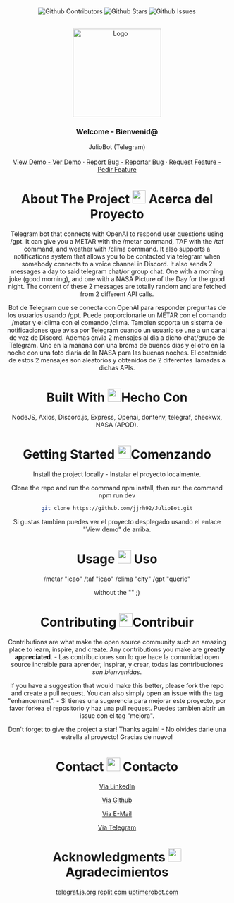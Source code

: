 <br />

<div align="center">

![Github Contributors](https://img.shields.io/github/contributors/jjrh92/JulioBot_Telegram)
![Github Stars](https://img.shields.io/github/stars/jjrh92/JulioBot_Telegram)
![Github Issues](https://img.shields.io/github/issues-raw/jjrh92/JulioBot_Telegram)

<!-- PROJECT LOGO -->
<br />
<div align="center">
  <a href="https://github.com/jjrh92/JulioBot_Telegram">
    <img src="https://img.icons8.com/plasticine/100/futurama-bender.png" alt="Logo" width="200" height="200">
  </a>

<h3 align="center">Welcome - Bienvenid@</h3>

  <p align=center">
    JulioBot (Telegram)
    <br />
    <br />
    <a href="https://t.me/BultoBot/">View Demo - Ver Demo</a>
    ·
    <a href="https://github.com/jjrh92/JulioBot_Telegram/issues">Report Bug - Reportar Bug</a>
    ·
    <a href="https://github.com/jjrh92/JulioBot_Telegram/issues">Request Feature - Pedir Feature</a>
  </p>
</div>

<!-- ABOUT THE PROJECT -->

<h1 align="center"> 
About The Project <img src="https://media2.giphy.com/media/4ZrRpqbSaWoyZYRoCd/giphy.gif" width="30px"> Acerca del Proyecto
</h1>

Telegram bot that connects with OpenAI to respond user questions using /gpt. It can give you a METAR with the /metar command, TAF with the /taf command, and weather with /clima command. It also supports a notifications system that allows you to be contacted via telegram when somebody connects to a voice channel in Discord. It also sends 2 messages a day to said telegram chat/or group chat. One with a morning joke (good morning), and one with a NASA Picture of the Day for the good night. The content of these 2 messages are totally random and are fetched from 2 different API calls.

Bot de Telegram que se conecta con OpenAI para responder preguntas de los usuarios usando /gpt. Puede proporcionarle un METAR con el comando /metar y el clima con el comando /clima. Tambien soporta un sistema de notificaciones que avisa por Telegram cuando un usuario se une a un canal de voz de Discord. Ademas envia 2 mensajes al dia a dicho chat/grupo de Telegram. Uno en la mañana con una broma de buenos dias y el otro en la noche con una foto diaria de la NASA para las buenas noches. El contenido de estos 2 mensajes son aleatorios y obtenidos de 2 diferentes llamadas a dichas APIs.

<h1 align="center"> 
Built With <img src="https://media0.giphy.com/media/uhQuegHFqkVYuFMXMQ/giphy.gif" width="30px">Hecho Con
</h1>

NodeJS, Axios, Discord.js, Express, Openai, dontenv, telegraf, checkwx, NASA (APOD).

<!-- GETTING STARTED -->
<h1 align="center"> 
Getting Started <img src="https://media1.giphy.com/media/QvpqIQAAl66EfoTJj8/giphy.gif" width="30px">Comenzando
</h1>


Install the project locally - Instalar el proyecto localmente. 

Clone the repo and run the command npm install, then run the command npm run dev
   ```sh
   git clone https://github.com/jjrh92/JulioBot.git
   ```

Si gustas tambien puedes ver el proyecto desplegado usando el enlace "View demo" de arriba.

<!-- USAGE EXAMPLES -->
<h1 align="center"> 
Usage <img src="https://media4.giphy.com/media/v1.Y2lkPTc5MGI3NjExN2lvcWx2Ynpia3BjYnk3Yzlvdmw1cnBjdHI3cm5uY3QzenM1enNibiZlcD12MV9pbnRlcm5hbF9naWZfYnlfaWQmY3Q9cw/igPDtkfSJZMFwE0LP8/giphy.gif" width="30px"> Uso
</h1>

/metar "icao"
/taf "icao"
/clima "city"
/gpt "querie"

without the "" ;)

<!-- CONTRIBUTING -->
<h1 align="center"> 
Contributing <img src="https://media4.giphy.com/media/rkzUVAQe0zC52ActrJ/giphy.gif" width="30px">Contribuir
</h1>

Contributions are what make the open source community such an amazing place to learn, inspire, and create. Any contributions you make are **greatly appreciated**. - Las contribuciones son lo que hace la comunidad open source increible para aprender, inspirar, y crear, todas las contribuciones *son bienvenidas*. 

If you have a suggestion that would make this better, please fork the repo and create a pull request. You can also simply open an issue with the tag "enhancement". - Si tienes una sugerencia para mejorar este proyecto, por favor forkea el repositorio y haz una pull request. Puedes tambien abrir un issue con el tag "mejora".

Don't forget to give the project a star! Thanks again! - No olvides darle una estrella al proyecto! Gracias de nuevo!

<!-- CONTACT -->
<h1 align="center"> 
Contact <img src="https://media3.giphy.com/media/dA9zmG7BCtbauczAQY/giphy.gif" width="30px"> Contacto
</h1>

[Via LinkedIn](https://linkedin.com/jjrh92)

[Via Github](https://github.com/jjrh92)

[Via E-Mail](mailto:admin@jjrh92.dev)

[Via Telegram](https://t.me/jjrh92)

<!-- ACKNOWLEDGMENTS -->
<h1 align="center"> 
Acknowledgments <img src="https://media1.giphy.com/media/v1.Y2lkPTc5MGI3NjExbXliemQ4NzVmdXRxc3FyM3RjN2F2NzQ5MmRwZnJxa2VrZDBncjhtbiZlcD12MV9pbnRlcm5hbF9naWZfYnlfaWQmY3Q9cw/sa5tk2gi3G1MSmy1vY/giphy.gif" width="30px"> Agradecimientos
</h1>

[telegraf.js.org](https://telegraf.js.org/)
[replit.com](https://replit.com/)
[uptimerobot.com](https://uptimerobot.com/)
